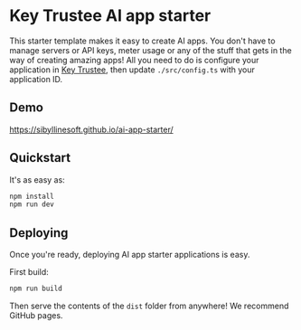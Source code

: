# Key Trustee AI app starter

This starter template makes it easy to create AI apps. You don't have to manage servers or API keys, meter usage or any of the stuff that gets in the way of creating amazing apps! All you need to do is configure your application in <a href="https://app.keytrustee.org">Key Trustee</a>, then update `./src/config.ts` with your application ID.

## Demo

https://sibyllinesoft.github.io/ai-app-starter/

## Quickstart

It's as easy as:

```bash
npm install
npm run dev
```

## Deploying

Once you're ready, deploying AI app starter applications is easy.

First build:

```bash
npm run build
```

Then serve the contents of the `dist` folder from anywhere!  We recommend GitHub pages.